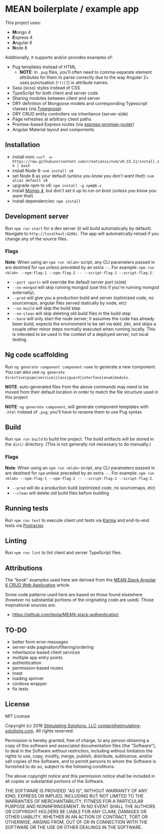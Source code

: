# MEAN boilerplate / example app

This project uses:
* **M**ongo 4
* **E**xpress 4
* **A**ngular 6
* **N**ode 8

Additionally, it supports and/or provides examples of:
* Pug templates instead of HTML
  * **NOTE**: in `.pug` files, you'll often need to comma-separate element attributes for them to parse correctly due
  to the way Angular 2+ uses punctuation (`*()[]`) in attribute names.
* Sass (scss) styles instead of CSS
* TypeScript for both client and server code
* Sharing modules between client and server
* DRY definition of Mongoose models and corresponding Typescript classes (via [Typegoose](https://github.com/szokodiakos/typegoose))
* DRY CRUD entity controllers via inheritance (server-side)
* Page refreshes at arbitrary client paths
* Promise-based Express routes (via [express-promise-router](https://github.com/express-promise-router/express-promise-router))
* Angular Material layout and components


## Installation

* install nvm: `curl -o- https://raw.githubusercontent.com/creationix/nvm/v0.33.11/install.sh | bash`
* install Node 8: `nvm install v8`
* set Node 8 as your default (*unless you know you don't want that*): `nvm alias default v8`
* upgrade npm to v6: `npm install -g npm@6.x`
* install [Mongo 4](https://www.mongodb.com/download-center?jmp=nav#community), but don't set it up to run on boot
(*unless you know you want that*)
* install dependencies: `npm install`


## Development server

Run `npm run start` for a dev server (it will build automatically by default). Navigate to `http://localhost:4200/`.
The app will automatically reload if you change any of the source files.

### Flags
**Note**: When using an `npm run <blah>` script, any CLI parameters passed in are destined for `npm` unless preceded
by an extra `--`. For example: `npm run <blah> --npm-flag-1 --npm-flag-2 -- --script-flag-1 --script-flag-2`.
* `--port <port>` will override the default server port (`4200`)
* `--no-mongod` will skip running mongod (use this if you're running mongod externally).
* `--prod` will give you a production build and server (optimized code, no sourcemaps, angular files served statically by
node, etc)
* `--no-build` will skip the build step
* `--no-clean` will skip deleting old build files in the build step
* `--bare` will only start the node server; it assumes the code has already been build, expects the environment to be 
set via `NODE_ENV`, and skips a couple other minor steps normally executed when running locally.  This is intended to be
used in the context of a deployed server, not local testing.


## Ng code scaffolding

Run `ng generate component component-name` to generate a new component. You can also use 
`ng generate directive|pipe|service|class|guard|interface|enum|module`.

**NOTE**: auto-generated files from the above commands may need to be moved from their default location in order to match
the file structure used in this project

**NOTE**: `ng generate component`, will generate component templates with `.html` instead of `.pug`; you'll have to rename
them to use Pug syntax


## Build

Run `npm run build` to build the project. The build artifacts will be stored in the `dist/` directory. (This is not generally
not necessary to do manually.)

### Flags
**Note**: When using an `npm run <blah>` script, any CLI parameters passed in are destined for `npm` unless preceded
by an extra `--`. For example: `npm run <blah> --npm-flag-1 --npm-flag-2 -- --script-flag-1 --script-flag-2`.
* `--prod` will do a production build (optimized code, no sourcemaps, etc)
* `--clean` will delete old build files before building


## Running tests

Run `npm run test` to execute client unit tests via [Karma](https://karma-runner.github.io) and end-to-end tests via
[Protractor](http://www.protractortest.org/).


## Linting

Run `npm run lint` to lint client and server TypeScript files.


## Attributions

The "book" examples used here are derived from the 
[MEAN Stack Angular 6 CRUD Web Application](https://www.djamware.com/post/5b00bb9180aca726dee1fd6d/mean-stack-angular-6-crud-web-application) 
article.

Some code patterns used here are based on those found elsewhere (however no substantial portions
of the originating code are used).  Those inspirational sources are:
* https://github.com/leota/MEAN-stack-authentication


## TO-DO

* better form error messages
* server-side pagination/filtering/ordering
* inheritance-based client services
* multiple app entry points
* authentication
* permission-based routes
* toast
* loading spinner
* cordova wrapper
* fix tests

## License

MIT License

Copyright (c) 2018 [Stimulating Solutions, LLC](https://www.stimulating-solutions.com/) <contact@stimulating-solutions.com>.
All rights reserved.

Permission is hereby granted, free of charge, to any person obtaining a copy
of this software and associated documentation files (the "Software"), to deal
in the Software without restriction, including without limitation the rights
to use, copy, modify, merge, publish, distribute, sublicense, and/or sell
copies of the Software, and to permit persons to whom the Software is
furnished to do so, subject to the following conditions:

The above copyright notice and this permission notice shall be included in all
copies or substantial portions of the Software.

THE SOFTWARE IS PROVIDED "AS IS", WITHOUT WARRANTY OF ANY KIND, EXPRESS OR
IMPLIED, INCLUDING BUT NOT LIMITED TO THE WARRANTIES OF MERCHANTABILITY,
FITNESS FOR A PARTICULAR PURPOSE AND NONINFRINGEMENT. IN NO EVENT SHALL THE
AUTHORS OR COPYRIGHT HOLDERS BE LIABLE FOR ANY CLAIM, DAMAGES OR OTHER
LIABILITY, WHETHER IN AN ACTION OF CONTRACT, TORT OR OTHERWISE, ARISING FROM,
OUT OF OR IN CONNECTION WITH THE SOFTWARE OR THE USE OR OTHER DEALINGS IN THE
SOFTWARE.
